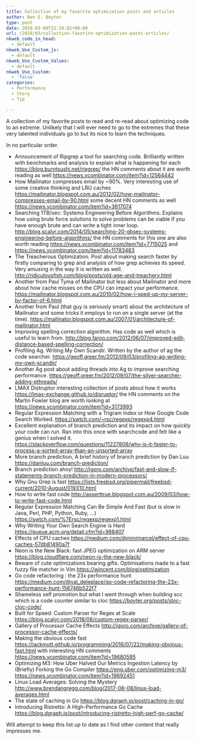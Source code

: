 ```yaml
---
title: Collection of my favorite optimization posts and articles
author: Ben E. Boyter
type: post
date: 2018-03-08T22:34:02+00:00
url: /2018/03/collection-favorite-optimization-posts-articles/
nkweb_code_in_head:
  - default
nkweb_Use_Custom_js:
  - default
nkweb_Use_Custom_Values:
  - default
nkweb_Use_Custom:
  - 'false'
categories:
  - Performance
  - Story
  - Tip

---
```

A collection of my favorite posts to read and re-read about optimizing code to an extreme. Unlikely that I will ever need to go to the extremes that these very talented individuals go to but its nice to learn the techniques.

In no particular order.

 - Announcement of Ripgrep a tool for searching code. Brilliantly written with benchmarks and analysis to explain what is happening for each https://blog.burntsushi.net/ripgrep/ the HN comments about it are worth reading as well https://news.ycombinator.com/item?id=12564442
 - How Mailinator compresses email by ~90%. Very interesting use of some creative thinking and LRU caches https://mailinator.blogspot.com.au/2012/02/how-mailinator-compresses-email-by-90.html some decent HN comments as well https://news.ycombinator.com/item?id=3617074
 - Searching 1TB/sec: Systems Engineering Before Algorithms. Explains how using brute force solutions to solve problems can be viable if you have enough brute and can write a tight inner loop. http://blog.scalyr.com/2014/05/searching-20-gbsec-systems-engineering-before-algorithms/ the HN comments for this one are also worth reading https://news.ycombinator.com/item?id=7715025 and https://news.ycombinator.com/item?id=11783483
 - The Treacherous Optimization. Post about making search faster by firstly comparing to grep and analysis of how grep achieves its speed. Very amusing in the way it is written as well. http://ridiculousfish.com/blog/posts/old-age-and-treachery.html
 - Another from Paul Tyma of Mailinator but less about Mailinator and more about how cache misses on the CPU can impact your performance. https://mailinator.blogspot.com.au/2010/02/how-i-sped-up-my-server-by-factor-of-6.html
 - Another from Paul (that guy is seriously smart) about the architecture of Mailinator and some tricks it employs to run on a single server (at the time). https://mailinator.blogspot.com.au/2007/01/architecture-of-mailinator.html
 - Improving spelling correction algorithm. Has code as well which is useful to learn from. http://blog.faroo.com/2012/06/07/improved-edit-distance-based-spelling-correction/
 - Profiling Ag. Writing My Own Scandir. Written by the author of ag the code searcher. https://geoff.greer.fm/2012/09/03/profiling-ag-writing-my-own-scandir/
 - Another Ag post about adding threads into Ag to improve searching performance. https://geoff.greer.fm/2012/09/07/the-silver-searcher-adding-pthreads/
 - LMAX Distruptor interesting collection of posts about how it works https://lmax-exchange.github.io/disruptor/ the HN comments on the Martin Fowler blog are worth looking at https://news.ycombinator.com/item?id=3173993
 - Regular Expression Matching with a Trigram Index or How Google Code Search Worked. https://swtch.com/~rsc/regexp/regexp4.html
 - Excellent explanation of branch prediction and its impact on how quickly your code can run. Ran into this once with searchcode and felt like a genius when I solved it. https://stackoverflow.com/questions/11227809/why-is-it-faster-to-process-a-sorted-array-than-an-unsorted-array
 - More branch prediction, A brief history of branch prediction by Dan Luu https://danluu.com/branch-prediction/
 - Branch prediction ahoy! http://igoro.com/archive/fast-and-slow-if-statements-branch-prediction-in-modern-processors/
 - Why Gnu Grep is fast https://lists.freebsd.org/pipermail/freebsd-current/2010-August/019310.html
 - How to write fast code http://asserttrue.blogspot.com.au/2009/03/how-to-write-fast-code.html
 - Regular Expression Matching Can Be Simple And Fast (but is slow in Java, Perl, PHP, Python, Ruby, &#8230;) https://swtch.com/%7Ersc/regexp/regexp1.html
 - Why Writing Your Own Search Engine is Hard https://queue.acm.org/detail.cfm?id=988407
 - Effects of CPU caches https://medium.com/@minimarcel/effect-of-cpu-caches-57db81490a7f
 - Neon is the New Black: fast JPEG optimization on ARM server https://blog.cloudflare.com/neon-is-the-new-black/
 - Beware of cute optimizations bearing gifts. Optimisations made to a fast fuzzy file matcher in Vim https://wincent.com/blog/optimization
 - Go code refactoring : the 23x performance hunt https://medium.com/@val_deleplace/go-code-refactoring-the-23x-performance-hunt-156746b522f7
 - Shameless self promotion but what I went through when building scc which is a code counter similar to cloc https://boyter.org/posts/sloc-cloc-code/
 - Built for Speed: Custom Parser for Regex at Scale https://blog.scalyr.com/2018/08/custom-regex-parser/
 - Gallery of Processor Cache Effects http://igoro.com/archive/gallery-of-processor-cache-effects/
 - Making the obvious code fast https://jackmott.github.io/programming/2016/07/22/making-obvious-fast.html with interesting HN comments https://news.ycombinator.com/item?id=19680595
 - Optimizing M3: How Uber Halved Our Metrics Ingestion Latency by (Briefly) Forking the Go Compiler https://eng.uber.com/optimizing-m3/ https://news.ycombinator.com/item?id=19692451
 - Linux Load Averages: Solving the Mystery http://www.brendangregg.com/blog/2017-08-08/linux-load-averages.html
 - The state of caching in Go https://blog.dgraph.io/post/caching-in-go/
 - Introducing Ristretto: A High-Performance Go Cache https://blog.dgraph.io/post/introducing-ristretto-high-perf-go-cache/

Will attempt to keep this list up to date as I find other content that really impresses me.